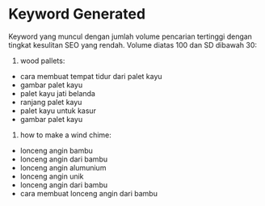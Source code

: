 # Keyword Generated

Keyword yang muncul dengan jumlah volume pencarian tertinggi dengan tingkat kesulitan SEO yang rendah. Volume diatas 100 dan SD dibawah 30:

1. wood pallets:
- cara membuat tempat tidur dari palet kayu
- gambar palet kayu
- palet kayu jati belanda
- ranjang palet kayu
- palet kayu untuk kasur
- gambar palet kayu

1. how to make a wind chime:
- lonceng angin bambu
- lonceng angin dari bambu
- lonceng angin alumunium
- lonceng angin unik
- lonceng angin dari bambu
- cara membuat lonceng angin dari bambu
